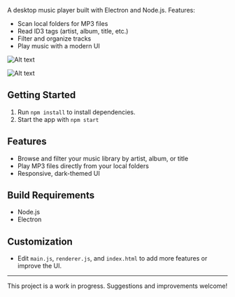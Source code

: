 
A desktop music player built with Electron and Node.js. Features:
- Scan local folders for MP3 files
- Read ID3 tags (artist, album, title, etc.)
- Filter and organize tracks
- Play music with a modern UI

![Alt text](https://i.imgur.com/FC2Evau.png)

![Alt text](https://i.imgur.com/jIxx1t4.png)

## Getting Started

1. Run `npm install` to install dependencies.
2. Start the app with `npm start`

## Features
- Browse and filter your music library by artist, album, or title
- Play MP3 files directly from your local folders
- Responsive, dark-themed UI

## Build Requirements
- Node.js
- Electron

## Customization
- Edit `main.js`, `renderer.js`, and `index.html` to add more features or improve the UI.

---
This project is a work in progress. Suggestions and improvements welcome!
